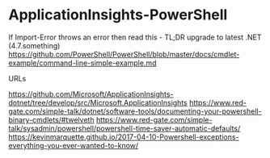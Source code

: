 # ApplicationInsights-PowerShell


If Import-Error throws an error then read this - TL;DR upgrade to latest .NET (4.7.something)
https://github.com/PowerShell/PowerShell/blob/master/docs/cmdlet-example/command-line-simple-example.md

URLs

https://github.com/Microsoft/ApplicationInsights-dotnet/tree/develop/src/Microsoft.ApplicationInsights
https://www.red-gate.com/simple-talk/dotnet/software-tools/documenting-your-powershell-binary-cmdlets/#twelveth
https://www.red-gate.com/simple-talk/sysadmin/powershell/powershell-time-saver-automatic-defaults/
https://kevinmarquette.github.io/2017-04-10-Powershell-exceptions-everything-you-ever-wanted-to-know/
